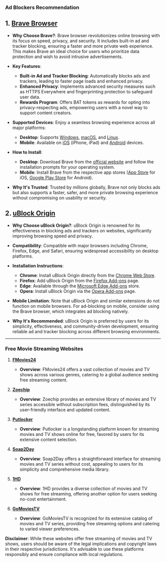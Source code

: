 ### Ad Blockers Recommendation

## 1. [Brave Browser](https://brave.com/)
   - **Why Choose Brave?**: Brave browser revolutionizes online browsing with its focus on speed, privacy, and security. It includes built-in ad and tracker blocking, ensuring a faster and more private web experience. This makes Brave an ideal choice for users who prioritize data protection and wish to avoid intrusive advertisements.

   - **Key Features**:
     - **Built-in Ad and Tracker Blocking**: Automatically blocks ads and trackers, leading to faster page loads and enhanced privacy.
     - **Enhanced Privacy**: Implements advanced security measures such as HTTPS Everywhere and fingerprinting protection to safeguard user data.
     - **Rewards Program**: Offers BAT tokens as rewards for opting into privacy-respecting ads, empowering users with a novel way to support content creators.

   - **Supported Devices**: Enjoy a seamless browsing experience across all major platforms:
     - **Desktop**: Supports [Windows](https://brave.com/download/), [macOS](https://brave.com/download/), and [Linux](https://brave.com/download/).
     - **Mobile**: Available on [iOS](https://apps.apple.com/us/app/brave-browser/id1052879175) (iPhone, iPad) and [Android](https://play.google.com/store/apps/details?id=com.brave.browser) devices.

   - **How to Install**: 
     - **Desktop**: Download Brave from the [official website](https://brave.com/download/) and follow the installation prompts for your operating system.
     - **Mobile**: Install Brave from the respective app stores ([App Store](https://apps.apple.com/us/app/brave-browser/id1052879175) for iOS, [Google Play Store](https://play.google.com/store/apps/details?id=com.brave.browser) for Android).

   - **Why It's Trusted**: Trusted by millions globally, Brave not only blocks ads but also supports a faster, safer, and more private browsing experience without compromising on usability or security.

## 2. [uBlock Origin](https://ublockorigin.com/)
   - **Why Choose uBlock Origin?**: uBlock Origin is renowned for its effectiveness in blocking ads and trackers on websites, significantly improving browsing speed and privacy.

   - **Compatibility**: Compatible with major browsers including Chrome, Firefox, Edge, and Safari, ensuring widespread accessibility on desktop platforms.

   - **Installation Instructions**: 
     - **Chrome**: Install uBlock Origin directly from the [Chrome Web Store](https://chrome.google.com/webstore/detail/ublock-origin/cjpalhdlnbpafiamejdnhcphjbkeiagm).
     - **Firefox**: Add uBlock Origin from the [Firefox Add-ons](https://addons.mozilla.org/en-US/firefox/addon/ublock-origin/) page.
     - **Edge**: Available through the [Microsoft Edge Add-ons](https://microsoftedge.microsoft.com/addons/detail/ublock-origin/odfafepnkmbhccpbejgmiehpchacaeak) store.
     - **Opera**: Install uBlock Origin via the [Opera Add-ons](https://addons.opera.com/en/extensions/details/ublock/) page.

   - **Mobile Limitation**: Note that uBlock Origin and similar extensions do not function on mobile browsers. For ad-blocking on mobile, consider using the Brave browser, which integrates ad blocking natively.

   - **Why It's Recommended**: uBlock Origin is preferred by users for its simplicity, effectiveness, and community-driven development, ensuring reliable ad and tracker blocking across different browsing environments.

---

### Free Movie Streaming Websites

1. **[FMovies24](https://fmovies24.to/)**
   - **Overview**: FMovies24 offers a vast collection of movies and TV shows across various genres, catering to a global audience seeking free streaming content.

2. **[Zoechip](https://zoechip.cc/)**
   - **Overview**: Zoechip provides an extensive library of movies and TV series accessible without subscription fees, distinguished by its user-friendly interface and updated content.

3. **[Putlocker](https://putlocker.pe/)**
   - **Overview**: Putlocker is a longstanding platform known for streaming movies and TV shows online for free, favored by users for its extensive content selection.

4. **[Soap2Day](https://www.soap2day.tf/)**
   - **Overview**: Soap2Day offers a straightforward interface for streaming movies and TV series without cost, appealing to users for its simplicity and comprehensive media library.

5. **[1HD](https://1hd.to/)**
   - **Overview**: 1HD provides a diverse collection of movies and TV shows for free streaming, offering another option for users seeking no-cost entertainment.

6. **[GoMoviesTV](https://gomoviestv.to/)**
   - **Overview**: GoMoviesTV is recognized for its extensive catalog of movies and TV series, providing free streaming options and catering to varied viewer preferences.

**Disclaimer**: While these websites offer free streaming of movies and TV shows, users should be aware of the legal implications and copyright laws in their respective jurisdictions. It's advisable to use these platforms responsibly and ensure compliance with local regulations.
